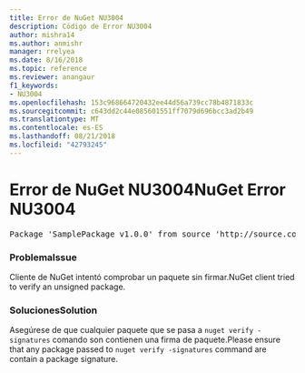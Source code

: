 ```yaml
---
title: Error de NuGet NU3004
description: Código de Error NU3004
author: mishra14
ms.author: anmishr
manager: rrelyea
ms.date: 8/16/2018
ms.topic: reference
ms.reviewer: anangaur
f1_keywords:
- NU3004
ms.openlocfilehash: 153c968664720432ee44d56a739cc78b4871833c
ms.sourcegitcommit: c643dd2c44e085601551ff7079d696bcc3ad2b49
ms.translationtype: MT
ms.contentlocale: es-ES
ms.lasthandoff: 08/21/2018
ms.locfileid: "42793245"
---
```

# <a name="nuget-error-nu3004"></a><span data-ttu-id="70902-103">Error de NuGet NU3004</span><span class="sxs-lookup"><span data-stu-id="70902-103">NuGet Error NU3004</span></span>

<pre>Package 'SamplePackage v1.0.0' from source 'http://source.com/index.json': The package is not signed.</pre>

### <a name="issue"></a><span data-ttu-id="70902-104">Problema</span><span class="sxs-lookup"><span data-stu-id="70902-104">Issue</span></span>

<span data-ttu-id="70902-105">Cliente de NuGet intentó comprobar un paquete sin firmar.</span><span class="sxs-lookup"><span data-stu-id="70902-105">NuGet client tried to verify an unsigned package.</span></span>


### <a name="solution"></a><span data-ttu-id="70902-106">Soluciones</span><span class="sxs-lookup"><span data-stu-id="70902-106">Solution</span></span>

<span data-ttu-id="70902-107">Asegúrese de que cualquier paquete que se pasa a `nuget verify -signatures` comando son contienen una firma de paquete.</span><span class="sxs-lookup"><span data-stu-id="70902-107">Please ensure that any package passed to `nuget verify -signatures` command are contain a package signature.</span></span>



